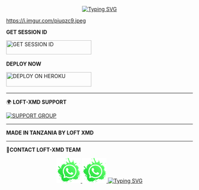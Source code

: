 
<p align="center">
  <a href="https://git.io/typing-svg"><img src="https://readme-typing-svg.demolab.com?font=Jersey+20+Charted&size=30&pause=1000&color=0DFF00&width=435&lines=SAFE+TO+HEROKU+BOT+MADE+BY+LOFT+XMD" alt="Typing SVG" /></a>
</p>

https://i.imgur.com/piuqzc9.jpeg

 **GET SESSION ID**

<a href="https://loft-session-id-5.onrender.com/">
  <img title="GET SESSION ID" src="https://img.shields.io/badge/GET SESSION ID-HERE-green?style=for-the-badge&logo=render" width="230" height="38.45"/>
</a>



  **DEPLOY NOW**

<a href="https://dashboard.heroku.com/new?template=https://github.com/loftxmd23/LOFT-XMD-S24">
  <img title="DEPLOY ON HEROKU" src="https://img.shields.io/badge/DEPLOY-ON HEROKU-blue?style=for-the-badge&logo=heroku" width="230" height="38.100"/>
</a>


----------------------------------

 🌍 **LOFT-XMD SUPPORT**

<a href="https://whatsapp.com/channel/0029Vb6B9xFCxoAseuG1g610">
  <img height="30" title="SUPPORT GROUP" src="https://img.shields.io/badge/Support channel-25D366?style=for-the-badge&logo=whatsapp&logoColor=white">
</a>

---


**MADE IN TANZANIA BY LOFT XMD**
 
 
 -------------------------------

 📱**CONTACT LOFT-XMD TEAM**
<p align="center">
  <a href=""> <img src="https://raw.githubusercontent.com/shizothetechie/database/main/icon/WhatsApp.png" width="13%"> </a>
  <a href="https://wa.me/qr/V2LOTVUSN252J1"> <img src="https://raw.githubusercontent.com/shizothetechie/database/main/icon/WhatsApp.png" width="13%"> </a>
  <a 




[![Typing SVG](https://readme-typing-svg.herokuapp.com?font=Rockstar-ExtraBold&size=30&pause=1000&color=0000FF&center=true&vCenter=true&width=815&height=60&lines=▭+▬+▭+▬+▭+▬+▭+▬+▭+▬+▭)](https://git.io/typing-svg)


